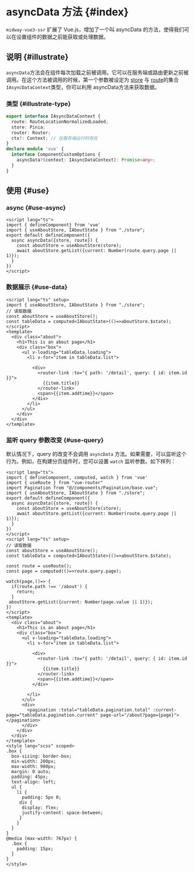 # asyncData 方法 {#index}

`midway-vue3-ssr` 扩展了 Vue.js，增加了一个叫 asyncData 的方法，使得我们可以在设置组件的数据之前能获取或处理数据。

## 说明 {#illustrate}

`asyncData`方法会在组件每次加载之前被调用。它可以在服务端或路由更新之前被调用。在这个方法被调用的时候，第一个参数被设定为 [store](/guide/essentials/store-pinia.md) 与 [route](/guide/essentials/routing.md)的集合`IAsyncDataContext`类型，你可以利用 asyncData方法来获取数据。

### 类型 {#illustrate-type}

```ts
export interface IAsyncDataContext {
  route: RouteLocationNormalizedLoaded;
  store: Pinia;
  router: Router;
  ctx?: Context; // 在服务端运行时存在
}
declare module 'vue' {
  interface ComponentCustomOptions {
    asyncData?(context: IAsyncDataContext): Promise<any>;
  }
}
```

## 使用 {#use}



### async {#use-async}

```vue{5-8}
<script lang="ts">
import { defineComponent} from 'vue'
import { useAboutStore, IAboutState } from "./store";
export default defineComponent({
  async asyncData({store, route}) {
    const aboutStore = useAboutStore(store);
    await aboutStore.getList({current: Number(route.query.page || 1)});
  }
})
</script>
```

### 数据展示 {#use-data}

```vue{5,12-20}
<script lang="ts" setup>
import { useAboutStore, IAboutState } from "./store";
// 读取数据
const aboutStore = useAboutStore();
const tableData = computed<IAboutState>(()=>aboutStore.$state);
</script>
<template>
  <div class="about">
    <h1>This is an about page</h1>
    <div class="box">
      <ul v-loading="tableData.loading">
        <li v-for="item in tableData.list">

          <div>
            <router-link :to="{ path: '/detail', query: { id: item.id }}">
              {{item.title}}
            </router-link>
            <span>{{item.addtime}}</span>
          </div>
        </li>
      </ul>
    </div>
  </div>
</template>
```

### 监听 query 参数改变 {#use-query}

默认情况下，query 的改变不会调用 `asyncData` 方法。如果需要，可以监听这个行为。例如，在构建分页组件时，您可以设置 `watch` 监听参数。如下样列：

```vue{18-26}
<script lang="ts">
import { defineComponent, computed, watch } from 'vue'
import { useRoute } from "vue-router"
import Pagination from "@/components/Pagination/base.vue";
import { useAboutStore, IAboutState } from "./store";
export default defineComponent({
  async asyncData({store, route}) {
    const aboutStore = useAboutStore(store);
    await aboutStore.getList({current: Number(route.query.page || 1)});
  }
})
</script>
<script lang="ts" setup>
// 读取数据
const aboutStore = useAboutStore();
const tableData = computed<IAboutState>(()=>aboutStore.$state);

const route = useRoute();
const page = computed(()=>route.query.page);

watch(page,()=> {
  if(route.path !== '/about') {
    return;
  }
 aboutStore.getList({current: Number(page.value || 1)});
})
</script>
<template>
  <div class="about">
    <h1>This is an about page</h1>
    <div class="box">
      <ul v-loading="tableData.loading">
        <li v-for="item in tableData.list">

          <div>
            <router-link :to="{ path: '/detail', query: { id: item.id }}">
              {{item.title}}
            </router-link>
            <span>{{item.addtime}}</span>
          </div>
        
        </li>
      </ul>
      <div>
        <pagination :total="tableData.pagination.total" :current-page="tableData.pagination.current" page-url="/about?page={page}"></pagination>
      </div>
    </div>
  </div>
</template>
<style lang="scss" scoped>
.box {
  box-sizing: border-box;
  min-width: 200px;
  max-width: 980px;
  margin: 0 auto;
  padding: 45px;
  text-align: left;
  ul {
    li {
      padding: 5px 0;
     div {
      display: flex;
      justify-content: space-between;
     }
    }
  }
}
@media (max-width: 767px) {
  .box {
    padding: 15px;
  }
}
</style>

```
















